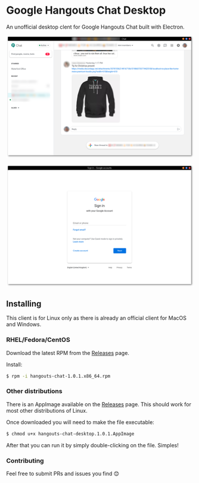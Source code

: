 # Google Hangouts Chat Desktop

An unofficial desktop clent for Google Hangouts Chat built with Electron.

![Hangouts Chat](/resources/hangouts-chat-desktop.png)

![Login](/resources/hangouts-chat-desktop-login.png)

## Installing

This client is for Linux only as there is already an official client for MacOS and Windows.

### RHEL/Fedora/CentOS

Download the latest RPM from the [Releases](https://github.com/craicoverflow/hangouts-chat-desktop/releases) page.

Install:

```bash
$ rpm -i hangouts-chat-1.0.1.x86_64.rpm
```
### Other distributions

There is an AppImage available on the [Releases](https://github.com/craicoverflow/hangouts-chat-desktop/releases) page. This should work for most other distributions of Linux.

Once downloaded you will need to make the file executable:

```bash
$ chmod u+x hangouts-chat-desktop.1.0.1.AppImage
```

After that you can run it by simply double-clicking on the file. Simples!

### Contributing

Feel free to submit PRs and issues you find 😊
